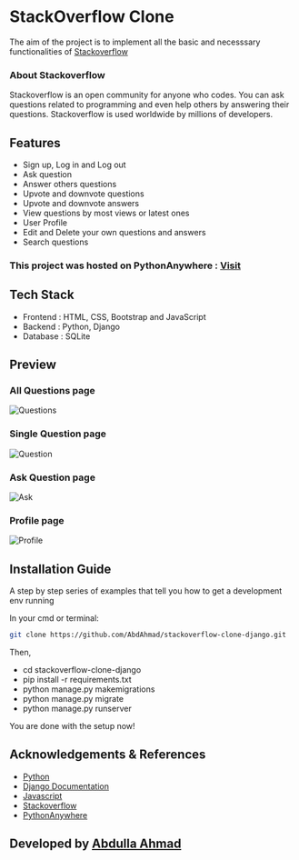 # StackOverflow Clone

The aim of the project is to implement all the basic and necesssary functionalities of [Stackoverflow](https://stackoverflow.com/)

### About Stackoverflow
Stackoverflow is an open community for anyone who codes. You can ask questions related to programming and even help others by answering their questions. Stackoverflow is used worldwide by millions of developers.

## Features
* Sign up, Log in and Log out
* Ask question
* Answer others questions
* Upvote and downvote questions
* Upvote and downvote answers
* View questions by most views or latest ones
* User Profile
* Edit and Delete your own questions and answers
* Search questions

### This project was hosted on PythonAnywhere : [Visit](http://abdulla8.pythonanywhere.com/)

## Tech Stack
* Frontend : HTML, CSS, Bootstrap and JavaScript
* Backend : Python, Django
* Database : SQLite

## Preview

### All Questions page
![Questions](https://user-images.githubusercontent.com/49855656/141524333-0d5f3e0c-d7c9-4cf5-afca-c8bbee9b3c1c.png)

### Single Question page
![Question](https://user-images.githubusercontent.com/49855656/141524328-6222ffd2-0bdb-4ea9-948a-cfff4b1d1e2d.png)

### Ask Question page
![Ask](https://user-images.githubusercontent.com/49855656/141524318-05fb4a20-53de-48cb-ba03-a69300932b12.png)

### Profile page
![Profile](https://user-images.githubusercontent.com/49855656/141524324-dc560bfd-d37a-4d4c-ae26-ae9f8ec961a2.png)


## Installation Guide
A step by step series of examples that tell you how to get a development env running

In your cmd or terminal:

```bash
git clone https://github.com/AbdAhmad/stackoverflow-clone-django.git
```

Then,
* cd stackoverflow-clone-django
* pip install -r requirements.txt
* python manage.py makemigrations
* python manage.py migrate
* python manage.py runserver

You are done with the setup now!

## Acknowledgements & References
* [Python](https://docs.python.org/3/)
* [Django Documentation](https://docs.djangoproject.com/en/3.2/)
* [Javascript](https://developer.mozilla.org/en-US/docs/Web/JavaScript)
* [Stackoverflow](https://stackoverflow.com/)
* [PythonAnywhere](https://www.pythonanywhere.com/)

## Developed by [Abdulla Ahmad](https://github.com/AbdAhmad)

